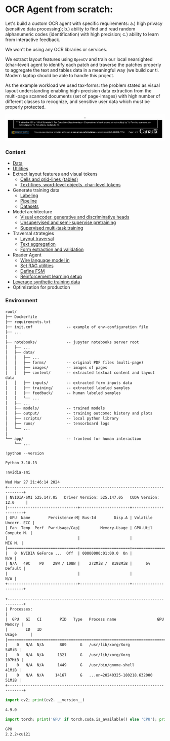 # OCR Agent from scratch:
Let's build a custom OCR agent with specific requirements:
a.) high privacy (sensitive data processing);
b.) ability to find and read random alphanumeric codes (identification) with high precision;
c.) ability to learn from interactive feedback.

We won't be using any OCR libraries or services.

We extract layout features using `OpenCV` and train our local nearsighted (char-level) agent to identify each patch and traverse the patches properly to aggregate the text and tables data in a meaningful way (we build our ti.
Modern laptop should be able to handle this project.

As the example workload we used tax-forms: the problem stated as visual layout understanding enabling high-precision data extraction from the multi-page scanned documents (set of page-images) with high number of different classes to recognize, and sensitive user data which must be properly protected.

![Reader-walk record with matplotlib](./notebooks/assets/reader-walk.gif)


### Content

* [Data](./notebooks/Data-Sources.ipynb)
* [Utilities](./notebooks/Data-Processing.ipynb)
* Extract layout features and visual tokens
    * [Cells and grid-lines (tables)](./notebooks/Data-Extraction-1.ipynb)
    * [Text-lines, word-level objects, char-level tokens](./notebooks/Data-Extraction-2.ipynb)
* Generate training data
    * [Labeling](./notebooks/Data-Extraction-3.ipynb)
    * [Pipeline](./notebooks/Data-Pipeline.ipynb)
    * [Datasets](./notebooks/Datasets.ipynb)
* Model architecture
    * [Visual encoder, generative and discriminative heads](./notebooks/Model-Backbone.ipynb)
    * [Unsupervised and semi-supervise pretraining](./notebooks/Model-Pretraining.ipynb)
    * [Supervised multi-task training](./notebooks/Model-Training.ipynb)
* Traversal strategies
    * [Layout traversal](./notebooks/Traversal-Layout.ipynb)
    * [Text aggregation](./notebooks/Traversal-Text.ipynb)
    * [Form extraction and validation](./notebooks/Traversal-Form.ipynb)
* Reader Agent
    * [Wire language model in](./notebooks/Agent-LM.ipynb)
    * [Set RAG utilities](./notebooks/Agent-RAG.ipynb)
    * [Define FSM](./notebooks/Agent-FSM.ipynb)
    * [Reinforcement learning setup](./notebooks/Agent-RL.ipynb)
* [Leverage synthetic training data](./notebooks/Data-Gen.ipynb)
* Optimization for production


### Environment

    root/
    ├── Dockerfile
    ├── requirements.txt
    ├── init.cnf               -- example of env-configuration file
    ├── ...
    │
    ├── notebooks/             -- jupyter notebooks server root
    │   ├── ...
    │   ├── data/
    │   │   ├── ...
    │   │   ├── forms/         -- original PDF files (multi-page)
    │   │   ├── images/        -- images of pages
    │   │   ├── content/       -- extracted textual content and layout data
    │   │   ├── inputs/        -- extracted form inputs data
    │   │   ├── training/      -- extracted labeled samples
    │   │   ├── feedback/      -- human labeled samples
    │   │   └── ...
    │   ├── ...
    │   ├── models/            -- trained models
    │   ├── output/            -- training outcome: history and plots
    │   ├── scripts/           -- local python library
    │   ├── runs/              -- tensorboard logs
    │   └── ...
    │   
    └── app/                   -- frontend for human interaction
        └── ...    



```python
!python --version
```

    Python 3.10.13



```python
!nvidia-smi
```

    Wed Mar 27 21:46:14 2024       
    +-----------------------------------------------------------------------------+
    | NVIDIA-SMI 525.147.05   Driver Version: 525.147.05   CUDA Version: 12.0     |
    |-------------------------------+----------------------+----------------------+
    | GPU  Name        Persistence-M| Bus-Id        Disp.A | Volatile Uncorr. ECC |
    | Fan  Temp  Perf  Pwr:Usage/Cap|         Memory-Usage | GPU-Util  Compute M. |
    |                               |                      |               MIG M. |
    |===============================+======================+======================|
    |   0  NVIDIA GeForce ...  Off  | 00000000:01:00.0  On |                  N/A |
    | N/A   49C    P0    28W / 108W |    272MiB /  8192MiB |      6%      Default |
    |                               |                      |                  N/A |
    +-------------------------------+----------------------+----------------------+
                                                                                   
    +-----------------------------------------------------------------------------+
    | Processes:                                                                  |
    |  GPU   GI   CI        PID   Type   Process name                  GPU Memory |
    |        ID   ID                                                   Usage      |
    |=============================================================================|
    |    0   N/A  N/A       809      G   /usr/lib/xorg/Xorg                 54MiB |
    |    0   N/A  N/A      1321      G   /usr/lib/xorg/Xorg                107MiB |
    |    0   N/A  N/A      1449      G   /usr/bin/gnome-shell               41MiB |
    |    0   N/A  N/A     14167      G   ...on=20240325-180218.632000       51MiB |
    +-----------------------------------------------------------------------------+



```python
import cv2; print(cv2. __version__)
```

    4.9.0



```python
import torch; print('GPU' if torch.cuda.is_available() else 'CPU'); print(torch.__version__)
```

    GPU
    2.2.2+cu121


